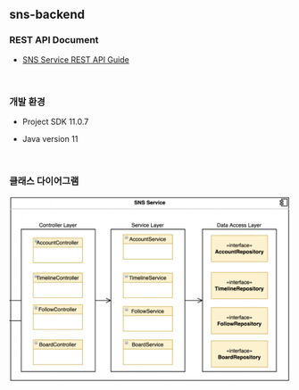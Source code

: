 ## sns-backend

### REST API Document

- [SNS Service REST API Guide](https://hongchan2.github.io/sns-api-docs/)

<br>

### 개발 환경

- Project SDK 11.0.7

- Java version 11

<br>

### 클래스 다이어그램

<img src="./readme-img/img1.png" alt="img1" style="zoom:50%;" />